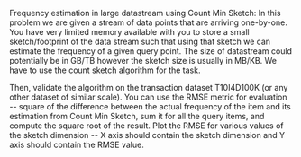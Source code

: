Frequency estimation in large datastream using Count Min Sketch: In this problem we are given a stream of data points that are arriving one-by-one.
You have very limited memory available with you to store a small sketch/footprint of the data stream such that using that sketch we can estimate the 
frequency of a given query point. The size of datastream could potentially be in GB/TB however the sketch size is usually in MB/KB. We have to use the 
count sketch algorithm for the task. 

Then, validate the algorithm on the transaction dataset T10I4D100K (or any other dataset of similar scale). You can use the RMSE metric for evaluation  
-- square of the difference between the actual frequency of the item and its estimation from Count Min Sketch, sum it for all the query items, and compute
the square root of the result. Plot the RMSE for various values of the sketch dimension -- X axis should contain the sketch dimension and Y axis should 
contain the RMSE value. 
